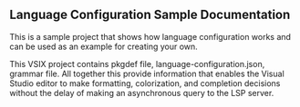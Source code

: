 ## Language Configuration Sample Documentation

This is a sample project that shows how language configuration works and can be used as an example for creating your own. 

This VSIX project contains pkgdef file, language-configuration.json, grammar file.  All together this provide information that enables the Visual Studio editor to make formatting, colorization, and completion decisions without the delay of making an asynchronous query to the LSP server. 

